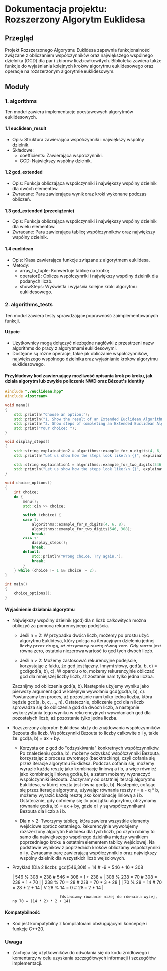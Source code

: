# Dokumentacja projektu: Rozszerzony Algorytm Euklidesa

## Przegląd

Projekt Rozszerzonego Algorytmu Euklidesa zapewnia funkcjonalności związane z
obliczaniem współczynników oraz największego wspólnego dzielnika (GCD) dla par i zbiorów liczb całkowitych.
Biblioteka zawiera także funkcje do wyjaśniania kolejnych kroków algorytmu euklidesowego
oraz operacje na rozszerzonym algorytmie euklidesowym.

## Moduły

### 1. algorithms

Ten moduł zawiera implementacje podstawowych algorytmów euklidesowych.

#### 1.1 euclidean_result

- Opis: Struktura zawierająca współczynniki i największy wspólny dzielnik.
- Składowe:
  - coefficients: Zawierająca współczynniki.
  - GCD: Największy wspólny dzielnik.

#### 1.2 gcd_extended

- Opis: Funkcja obliczająca współczynniki i największy wspólny dzielnik dla dwóch elementów.
- Zwracane: Para zawierająca wynik oraz kroki wykonane podczas obliczeń.

#### 1.3 gcd_extended (przeciążenie)

- Opis: Funkcja obliczająca współczynniki i największy wspólny dzielnik dla wielu elementów.
- Zwracane: Para zawierająca tablicę współczynników oraz największy wspólny dzielnik.

#### 1.4 euclidean

- Opis: Klasa zawierająca funkcje związane z algorytmem euklidesa.
- Metody:
  - array_to_tuple: Konwertuje tablicę na krotkę.
  - operator(): Oblicza współczynniki i największy wspólny dzielnik dla podanych liczb.
  - showSteps: Wyświetla i wyjaśnia kolejne kroki algorytmu euklidesowego.

### 2. algorithms_tests

Ten moduł zawiera testy sprawdzające poprawność zaimplementowanych funkcji.

#### Użycie

- Użytkownicy mogą dołączyć niezbędne nagłówki z przestrzeni nazw algorithms do pracy z algorytmami euklidesowymi.
- Dostępne są różne operacje, takie jak obliczanie współczynników, największego wspólnego dzielnika oraz wyjaśnianie kroków algorytmu euklidesowego.

#### Przykładowy kod zawieruający możliwość opisania krok po kroku, jak działa algorytm lub zwykłe policzenie NWD oraz Bézout's identity
```cpp
#include "./euclidean.hpp"
#include <iostream>

void menu()
{
    std::println("Choose an option:");
    std::println("1. Show the result of an Extended Euclidean Algorithm.");
    std::println("2. Show steps of completing an Extended Euclidean Algorithm.");
    std::print("Your choice: ");
}

void display_steps()
{
    std::string explaination2 = algorithms::example_for_n_digits(4, 6, 8);
    std::println("Let us show how the steps look like:\n {}", explaination2);

    std::string explaination1 = algorithms::example_for_two_digits(546, 308);
    std::println("Let us show how the steps look like:\n {}", explaination1);
}

void choice_options()
{
    int choice;
    do {
        menu();
        std::cin >> choice;

        switch (choice) {
        case 1:
            algorithms::example_for_n_digits(4, 6, 8);
            algorithms::example_for_two_digits(546, 308);
            break;
        case 2:
            display_steps();
            break;
        default:
            std::println("Wrong choice. Try again.");
            break;
        }
    } while (choice != 1 && choice != 2);
}

int main()
{
    choice_options();
}
```

#### Wyjaśnienie działania algorytmu

- Największy wspólny dzielnik (gcd) dla n liczb całkowitych można obliczyć za pomocą rekurencyjnego podejścia.

    - Jeśli n = 2: W przypadku dwóch liczb, możemy po prostu użyć algorytmu Euklidesa, który polega na iteracyjnym dzieleniu jednej liczby przez drugą,
      aż otrzymamy resztę równą zero. Gdy reszta jest równa zero, ostatnia niezerowa wartość to gcd tych dwóch liczb.

    - Jeśli n > 2: Możemy zastosować rekurencyjne podejście, korzystając z faktu, że gcd jest łączny. Innymi słowy, gcd(a, b, c) = gcd(gcd(a, b), c).
      W oparciu o to, możemy rekurencyjnie obliczać gcd dla mniejszej liczby liczb, aż zostanie nam tylko jedna liczba.

    Zacznijmy od obliczenia gcd(a, b).
    Następnie użyjemy wyniku jako pierwszy argument gcd w kolejnym wywołaniu gcd(gcd(a, b), c).
    Powtarzamy ten proces, aż pozostanie nam tylko jedna liczba, która będzie gcd(a, b, c, ..., n).
    Ostatecznie, obliczenie gcd dla n liczb sprowadza się do obliczenia gcd dla dwóch liczb, a następnie wykorzystania tego wyniku w rekurencyjnych
    wywołaniach gcd dla pozostałych liczb, aż pozostanie tylko jedna liczba. 

- Rozszerzony algorytm Euklidesa służy do znajdowania współczynników Bezouta dla liczb. Współczynniki Bezouta to liczby całkowite x i y, takie że: gcd(a, b) = ax + by.

    - Korzysta on z gcd do "odzyskiwania" konkretnych współczynników. Po znalezieniu gcd(a, b), możemy odzyskać współczynniki Bezouta, korzystając
      z procesu zwrotnego (backtracking), czyli cofania się przez iteracje algorytmu Euklidesa. Podczas cofania się, możemy wyrazić każdą resztę
      jako kombinację liniową a i b, a więc również jako kombinację liniową gcd(a, b), a zatem możemy wyznaczyć współczynniki Bezouta. Zaczynamy od
      ostatniej iteracji algorytmu Euklidesa, w której reszta jest równa gcd(a, b). Następnie, cofając się przez iteracje algorytmu, używając
      równania reszty r = a - q * b, możemy wyrazić każdą resztę jako kombinację liniową a i b. Ostatecznie, gdy cofniemy się do początku algorytmu,
      otrzymamy równanie gcd(a, b) = ax + by, gdzie x i y są współczynnikami Bezouta dla liczb a i b.

    - Dla n > 2:
      Tworzymy tablicę, która zawiera wszystkie elementy wejściowe oprócz ostatniego. Rekurencyjnie wywołujemy rozszerzony algorytm Euklidesa dla
      tych liczb, po czym robimy to samo dla największego wspólnego dzielnika między wynikiem poprzedniego kroku a ostatnim elementem tablicy wejściowej.
      Na podstawie wyników z poprzednich kroków obliczamy współczynniki x i y. Zwracamy parę zawierającą współczynniki x oraz największy wspólny dzielnik
      dla wszystkich liczb wejściowych.

- Przykład (Dla 2 liczb): 
       gcd(546,308) = 14 # -9 * 546 + 16 * 308

    |  546 % 308 = 238   # 546 = 308 * 1 + 238  ʌ
    |  308 % 238 = 70    # 308 = 238 * 1 + 70   |
    |  238 % 70 = 28     # 238 = 70 * 3 + 28    |
    |  70 % 28 = 14      # 70 = 28 * 2 + 14     |
    V  28 % 14 = 0       # 28 = 2 * 14          |

                           (Wstawiamy równanie niżej do równaina wyżej, np 70 = (14 * 2) * 2 + 14)

#### Kompatybilność
* Kod jest kompatybilny z kompilatorami obsługującymi koncepcje i 
funkcje C++20.

### Uwaga
* Zachęca się użytkowników do odwołania się do kodu źródłowego i 
komentarzy w celu uzyskania szczegółowych informacji i szczegółów 
implementacji.